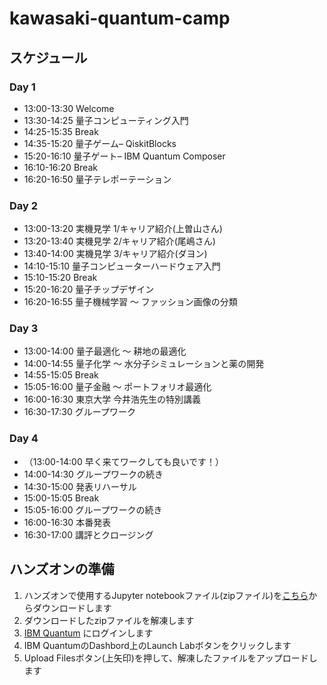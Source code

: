 # kawasaki-quantum-camp

## スケジュール
### Day 1
- 13:00-13:30 	Welcome
- 13:30-14:25	量子コンピューティング入門
- 14:25-15:35	Break
- 14:35-15:20	量子ゲーム– QiskitBlocks
- 15:20-16:10	量子ゲート– IBM Quantum Composer
- 16:10-16:20	Break
- 16:20-16:50	量子テレポーテーション

### Day 2
- 13:00-13:20 	実機見学 1/キャリア紹介(上曽山さん)
- 13:20-13:40	実機見学 2/キャリア紹介(尾嶋さん)
- 13:40-14:00	実機見学 3/キャリア紹介(ダヨン)
- 14:10-15:10	量子コンピューターハードウェア入門
- 15:10-15:20	Break
- 15:20-16:20	量子チップデザイン
- 16:20-16:55	量子機械学習 〜 ファッション画像の分類

### Day 3
- 13:00-14:00 	量子最適化 〜 耕地の最適化
- 14:00-14:55	量子化学 〜 水分子シミュレーションと薬の開発
- 14:55-15:05	Break
- 15:05-16:00	量子金融 〜 ポートフォリオ最適化
- 16:00-16:30	東京大学 今井浩先生の特別講義
- 16:30-17:30	グループワーク

### Day 4
- （13:00-14:00 	早く来てワークしても良いです！）
- 14:00-14:30	グループワークの続き
- 14:30-15:00	発表リハーサル
- 15:00-15:05	Break
- 15:05-16:00	グループワークの続き
- 16:00-16:30	本番発表
- 16:30-17:00	講評とクロージング

## ハンズオンの準備
1. ハンズオンで使用するJupyter notebookファイル(zipファイル)を[こちら](https://github.com/quantum-tokyo/kawasaki-quantum-camp/archive/refs/heads/main.zip)からダウンロードします
2. ダウンロードしたzipファイルを解凍します
3. [IBM Quantum](https://quantum-computing.ibm.com/) にログインします
4. IBM QuantumのDashbord上のLaunch Labボタンをクリックします
5. Upload Filesボタン(上矢印)を押して、解凍したファイルをアップロードします
